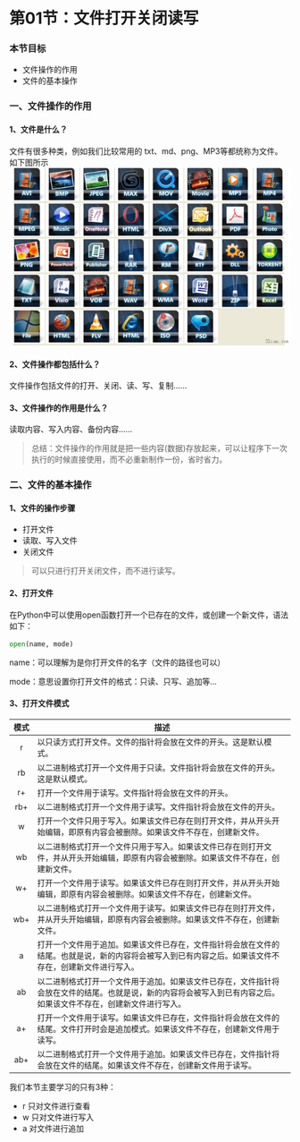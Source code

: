 # 第01节：文件打开关闭读写

### 本节目标

- 文件操作的作用
- 文件的基本操作

### 一、文件操作的作用
#### 1、文件是什么？   
文件有很多种类，例如我们比较常用的 txt、md、png、MP3等都统称为文件。  
如下图所示   
![](../images/0501_img1.png)
#### 2、文件操作都包括什么？
文件操作包括文件的打开、关闭、读、写、复制......
#### 3、文件操作的作用是什么？
读取内容、写入内容、备份内容......

> 总结：文件操作的作用就是把一些内容(数据)存放起来，可以让程序下一次执行的时候直接使用，而不必重新制作一份，省时省力。
### 二、文件的基本操作

#### 1、文件的操作步骤
- 打开文件
- 读取、写入文件
- 关闭文件

> 可以只进行打开关闭文件，而不进行读写。
#### 2、打开文件
在Python中可以使用open函数打开一个已存在的文件，或创建一个新文件，语法如下：  
``` python
open(name, mode)
```

name：可以理解为是你打开文件的名字（文件的路径也可以）  

mode：意思设置你打开文件的格式：只读、只写、追加等...
#### 3、打开文件模式

| 模式 | 描述                                                         |
| :--: | ------------------------------------------------------------ |
|  r   | 以只读方式打开文件。文件的指针将会放在文件的开头。这是默认模式。 |
|  rb  | 以二进制格式打开一个文件用于只读。文件指针将会放在文件的开头。这是默认模式。 |
|  r+  | 打开一个文件用于读写。文件指针将会放在文件的开头。           |
| rb+  | 以二进制格式打开一个文件用于读写。文件指针将会放在文件的开头。 |
|  w   | 打开一个文件只用于写入。如果该文件已存在则打开文件，并从开头开始编辑，即原有内容会被删除。如果该文件不存在，创建新文件。 |
|  wb  | 以二进制格式打开一个文件只用于写入。如果该文件已存在则打开文件，并从开头开始编辑，即原有内容会被删除。如果该文件不存在，创建新文件。 |
|  w+  | 打开一个文件用于读写。如果该文件已存在则打开文件，并从开头开始编辑，即原有内容会被删除。如果该文件不存在，创建新文件。 |
| wb+  | 以二进制格式打开一个文件用于读写。如果该文件已存在则打开文件，并从开头开始编辑，即原有内容会被删除。如果该文件不存在，创建新文件。 |
|  a   | 打开一个文件用于追加。如果该文件已存在，文件指针将会放在文件的结尾。也就是说，新的内容将会被写入到已有内容之后。如果该文件不存在，创建新文件进行写入。 |
|  ab  | 以二进制格式打开一个文件用于追加。如果该文件已存在，文件指针将会放在文件的结尾。也就是说，新的内容将会被写入到已有内容之后。如果该文件不存在，创建新文件进行写入。 |
|  a+  | 打开一个文件用于读写。如果该文件已存在，文件指针将会放在文件的结尾。文件打开时会是追加模式。如果该文件不存在，创建新文件用于读写。 |
| ab+  | 以二进制格式打开一个文件用于追加。如果该文件已存在，文件指针将会放在文件的结尾。如果该文件不存在，创建新文件用于读写。 |

我们本节主要学习的只有3种： 
- r 只对文件进行查看
- w 只对文件进行写入
- a 对文件进行追加





